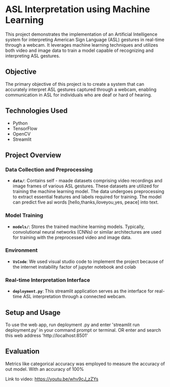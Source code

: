 # ASL Interpretation using Machine Learning

This project demonstrates the implementation of an Artificial Intelligence system for interpreting American Sign Language (ASL) gestures in real-time through a webcam. It leverages machine learning techniques and utilizes both video and image data to train a model capable of recognizing and interpreting ASL gestures.

## Objective

The primary objective of this project is to create a system that can accurately interpret ASL gestures captured through a webcam, enabling communication in ASL for individuals who are deaf or hard of hearing. 

## Technologies Used

- Python
- TensorFlow
- OpenCV
- Streamlit

## Project Overview

### Data Collection and Preprocessing

- **`data/`**: Contains self - maade  datasets comprising video recordings and image frames of various ASL gestures. These datasets are utilized for training the machine learning model. The data undergoes preprocessing to extract essential features and labels required for training. The model can predict five asl words [hello,thanks,iloveyou,yes, peace] into text.

### Model Training

- **`models/`**: Stores the trained machine learning models. Typically, convolutional neural networks (CNNs) or similar architectures are used for training with the preprocessed video and image data.

### Environment

- **`VsCode`**: We used visual studio code to implement the project because of the internet instability factor of jupyter notebook and colab

### Real-time Interpretation Interface

- **`deployment.py`**: This streamlit application serves as the interface for real-time ASL interpretation through a connected webcam.

## Setup and Usage
 To use the web app, run  deployment .py and enter 'streamlit run deployment.py' in your command prompt or terminal. OR enter and search this web address 'http://localhost:8501'

## Evaluation
 Metrics like categorical accuracy  was employed to measure the accuracy of out model. With an accuracy of 100%


Link to video: https://youtu.be/whv9cJ_zZYs


